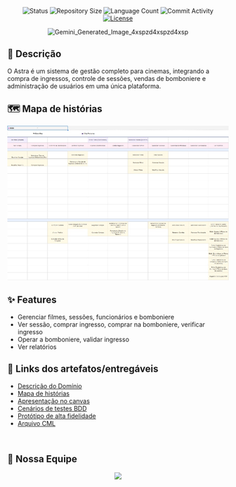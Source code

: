 
<p align="center">
  <img src="https://img.shields.io/badge/Status-Em%20desenvolvimento-green?style=for-the-badge&logo=github" alt="Status" />
  <img src="https://img.shields.io/github/repo-size/julsales/Astra?style=for-the-badge&logo=github" alt="Repository Size" />
  <img src="https://img.shields.io/github/languages/count/julsales/Astra?style=for-the-badge&logo=python" alt="Language Count" />
  <img src="https://img.shields.io/github/commit-activity/t/julsales/Astra?style=for-the-badge&logo=github" alt="Commit Activity" />
  <a href="LICENSE.md"><img src="https://img.shields.io/github/license/julsales/Astra?style=for-the-badge" alt="License" /></a>
</p>


<p align="center">
<img width="1248" height="632" alt="Gemini_Generated_Image_4xspzd4xspzd4xsp" src="https://github.com/user-attachments/assets/c6a60c39-a045-45c1-bb8b-72143a9b2227" />
</p>

## 📝 Descrição

O Astra é um sistema de gestão completo para cinemas, integrando a compra de ingressos, controle de sessões, vendas de bomboniere e administração de usuários em uma única plataforma.

## 🗺️ Mapa de histórias

![Screenshot do Astra](entreg%C3%A1veis/mapa%20de%20hist%C3%B3rias/Astra%20-%20Mapa%20de%20hist%C3%B3rias.jpeg)

## ✨ Features

* Gerenciar filmes, sessões, funcionários e bomboniere
* Ver sessão, comprar ingresso, comprar na bomboniere, verificar ingresso
* Operar a bomboniere, validar ingresso
* Ver relatórios

## 🔗 Links dos artefatos/entregáveis

* [Descrição do Domínio](https://docs.google.com/document/d/1_o6GAWY7OvhhR_YJnx4K9i8jbMJ_n436_AnnscwNL5o/edit?tab=t.0)
* [Mapa de histórias](https://docs.google.com/spreadsheets/d/1WRr6s1s3xA9KvXNEO1kmZ--eTIqEMnCFXpGGjTszHWc/edit?gid=1767904539#gid=1767904539)
* [Apresentação no canvas](https://www.canva.com/design/DAG2SMUE2Xo/xg1hjPB_XHOw6zBcu73L3Q/edit)
* [Cenários de testes BDD](https://docs.google.com/document/d/18jGI9RaSSxZy_uKOETACXw2tJWp0BffRo4_Bta-eQLE/edit?tab=t.0#heading=h.35kthn3hhsl8)
* [Protótipo de alta fidelidade](https://www.figma.com/make/IaFR0A4iC6hLt7yz3viT0T/Astra---Prot%C3%B3tipo?node-id=0-1&p=f&t=PQeHTOn1hViBS5n6-0)
* [Arquivo CML](entreg%C3%A1veis/cml/Astra.cml)
  
<br>

## 👥 Nossa Equipe

<div align="center">
  <a href="https://github.com/julsales/Astra/graphs/contributors">
    <img src="https://contrib.rocks/image?repo=julsales/Astra" style="width: 350px; height: auto;" />
  </a>
</div>
